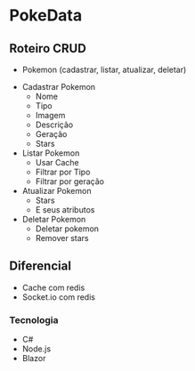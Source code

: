 # PokeData

## Roteiro CRUD
- Pokemon (cadastrar, listar, atualizar, deletar) 
	
* Cadastrar Pokemon
	* Nome
	* Tipo
	* Imagem
	* Descrição
	* Geração
	* Stars
* Listar Pokemon
	* Usar Cache
	* Filtrar por Tipo
	* Filtrar por geração
* Atualizar Pokemon
	* Stars
	* E seus atributos
* Deletar Pokemon
	* Deletar pokemon 
	* Remover stars

## Diferencial
* Cache com redis
* Socket.io com redis

### Tecnologia
* C#
* Node.js
* Blazor
